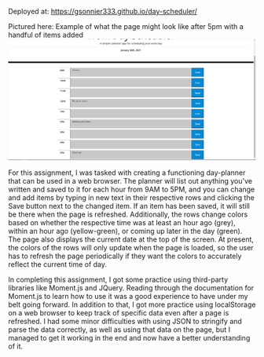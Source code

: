 Deployed at: https://gsonnier333.github.io/day-scheduler/

Pictured here: Example of what the page might look like after 5pm with a handful of items added
!["Page example after 5pm"](./Assets/page-example.PNG)

For this assignment, I was tasked with creating a functioning day-planner that can be used in a web browser. The planner will list out anything you've written and saved to it for each hour from 9AM to 5PM, and you can change and add items by typing in new text in their respective rows and clicking the Save button next to the changed item. If an item has been saved, it will still be there when the page is refreshed. Additionally, the rows change colors based on whether the respective time was at least an hour ago (grey), within an hour ago (yellow-green), or coming up later in the day (green). The page also displays the current date at the top of the screen. At present, the colors of the rows will only update when the page is loaded, so the user has to refresh the page periodically if they want the colors to accurately reflect the current time of day.

In completing this assignment, I got some practice using third-party libraries like Moment.js and JQuery. Reading through the documentation for Moment.js to learn how to use it was a good experience to have under my belt going forward. In addition to that, I got more practice using localStorage on a web browser to keep track of specific data even after a page is refreshed. I had some minor difficulties with using JSON to stringify and parse the data correctly, as well as using that data on the page, but I managed to get it working in the end and now have a better understanding of it.
